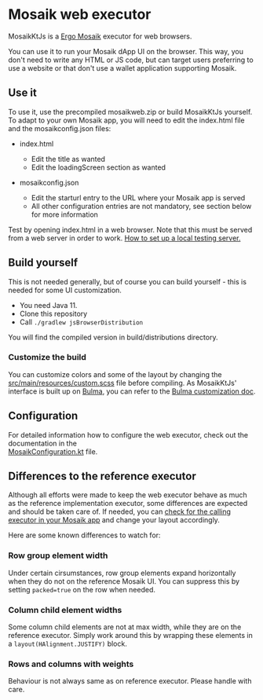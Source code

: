 # Mosaik web executor

MosaikKtJs is a [Ergo Mosaik](https://github.com/MrStahlfelge/mosaik) executor for web browsers.

You can use it to run your Mosaik dApp UI on the browser. This way, you don't need to write any HTML
or JS code, but can target users preferring to use a website or that don't use a wallet application supporting Mosaik.

## Use it

To use it, use the precompiled mosaikweb.zip or build MosaikKtJs yourself. To adapt to your own
Mosaik app, you will need to edit the index.html file and the mosaikconfig.json files:

* index.html
  * Edit the title as wanted
  * Edit the loadingScreen section as wanted

* mosaikconfig.json
  * Edit the starturl entry to the URL where your Mosaik app is served
  * All other configuration entries are not mandatory, see section below for more information

Test by opening index.html in a web browser. Note that this must be served from a web server in
order to
work. [How to set up a local testing server.](https://developer.mozilla.org/en-US/docs/Learn/Common_questions/set_up_a_local_testing_server)

## Build yourself

This is not needed generally, but of course you can build yourself - this is needed for some UI
customization.

* You need Java 11.
* Clone this repository
* Call `./gradlew jsBrowserDistribution`

You will find the compiled version in build/distributions directory.

### Customize the build

You can customize colors and some of the layout by changing the [src/main/resources/custom.scss](https://github.com/MrStahlfelge/mosaik-kt-js/blob/master/src/main/resources/custom.scss) file
before compiling. As MosaikKtJs' interface is built up on [Bulma](https://bulma.io/), you can refer
to the [Bulma customization doc](https://bulma.io/documentation/customize/variables/).

## Configuration

For detailed information how to configure the web executor, check out the documentation in the  
[MosaikConfiguration.kt](https://github.com/MrStahlfelge/mosaik-kt-js/blob/master/src/main/kotlin/org/ergoplatform/mosaik/js/MosaikConfiguration.kt)
file.

## Differences to the reference executor

Although all efforts were made to keep the web executor behave as much as the reference implementation 
executor, some differences are expected and should be taken care of. If needed, you can [check for 
the calling executor in your Mosaik app](https://github.com/MrStahlfelge/mosaik-ageusddemo/blob/6871aba205be961c27cd58255759ba9fb553a949/src/main/kotlin/org/ergoplatform/mosaik/example/ageusd/AgeUsdController.kt#L221)
and change your layout accordingly. 

Here are some known differences to watch for:

### Row group element width
Under certain cirsumstances, row group elements expand horizontally when they do not on the reference Mosaik UI. You can suppress this by setting `packed=true` on the row when needed.

### Column child element widths
Some column child elements are not at max width, while they are on the reference executor. Simply work around
this by wrapping these elements in a `layout(HAlignment.JUSTIFY)` block.

### Rows and columns with weights
Behaviour is not always same as on reference executor. Please handle with care.
